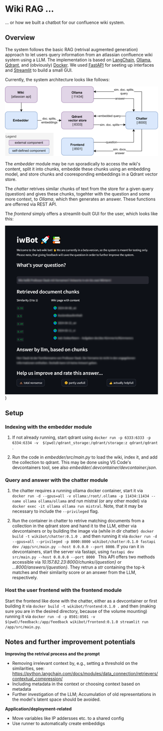 # Wiki RAG ...

... or how we built a chatbot for our confluence wiki system. 

## Overview 

The system follows the basic RAG (retrival augmented generation) approach to let users 
query information from an atlassian confluence wiki system using a LLM. The implementation
is based on [LangChain](https://www.langchain.com/), [Ollama](https://github.com/ollama/ollama), [Qdrant](https://qdrant.tech/), and (obviously) [Docker](https://www.docker.com/). We used [FastAPI](https://fastapi.tiangolo.com/) for seeting up interfaces and 
[Streamlit](https://streamlit.io/) to build a small GUI. 

Currently, the system architecture looks like follows:

![System architecture](https://github.com/jhnns-br/wiki-rag/blob/main/images/system%20architecture.drawio.png)

The *embedder* module may be run sporadically to access the wiki's content, split it 
into chunks, embedde these chunks using an embedding model, and store chunks and 
cooresponding embeddings in a Qdrant vector store. 

The *chatter* retrives similar chunks of text from the store for a given query (question)
and gives these chunks, togehter with the question and some more context, to *Ollama*, which then
generates an answer. These functions are offerred via REST API. 

The *frontend* simply offers a streamlit-built GUI for the user, which looks like this:

![Sneak peak](https://github.com/jhnns-br/wiki-rag/blob/main/images/sneak%20peak.png))
 
## Setup
### Indexing with the embedder module
1. If not already running, start qdrant using 
`docker run -p 6333:6333 -p 6334:6334 -v 
$(pwd)/qdrant_storage:/qdrant/storage:z qdrant/qdrant
`.

2. Run the code in *embedder/src/main.py* to load the wiki, index it, and add the collection to qdrant. 
This may be done using VS Code's devcontainers tool, see also *embedder/.devcontainer/devcontainer.json*. 

### Query and answer with the chatter module 

1. the chatter requires a running ollama docker container, start it via `
docker run -d --gpus=all -v ollama:/root/.ollama -p 11434:11434 --name ollama ollama/ollama`
and run mistral (or any other model) via `docker exec -it ollama ollama run mistral`.
Note, that it may be necessary to include the `--privileged` flag. 

2. Run the container in chatter to retrive matching documents from a collection in the qdrant store and
hand it to the LLM, either via devcontainers or by building the image via (while in dir chatter)`
docker build -t wikibot/chatter:0.1.0 .`
and then running it via `
docker run -d --gpus=all --privileged -p 8000:8000 wikibot/chatter:0.1.0 fastapi dev /app/src/main.py --host 0.0.0.0 --port 8000
`. 
If you ran it in devcontainers, start the server via fastapi, using `
fastapi dev src/main.py --host 0.0.0.0 --port 8000 
`
This API offers two methods accessible via  *10.157.82.23:8000/chunks/{question}* or 
*...8000/answers/{question}*. They retrun a *str* containing the top-k matches and their similarity score 
or an answer from the LLM, respectively.  

### Host the user frontend with the frontend module 

Start the frontend like done with the chatter, either as a devcontainer or first building it via 
`
docker build -t wikibot/frontend:0.1.0 .
` and then (making sure you are in the desired directory, because of the volume mounting) running it via
`
docker run -d -p 8501:8501 -v $(pwd)/feedback:/app/feedback wikibot/frontend:0.1.0 streamlit run /app/src/main.py
`.

## Notes and further improvement potentials  

**Improving the retrival process and the prompt**
- Removing irrelevant context by, e.g., setting a threshold on the similarities, see: https://python.langchain.com/docs/modules/data_connection/retrievers/contextual_compression/
- Including metadata in the context or choosing context based on metadata 
- Further investigation of the LLM; Accumulation of old representations in the model's latent space should be
avoided. 

**Application/deployment-related**
- Move variables like IP addersses etc. to a shared config
- Use runner to automatically create embeddigs

